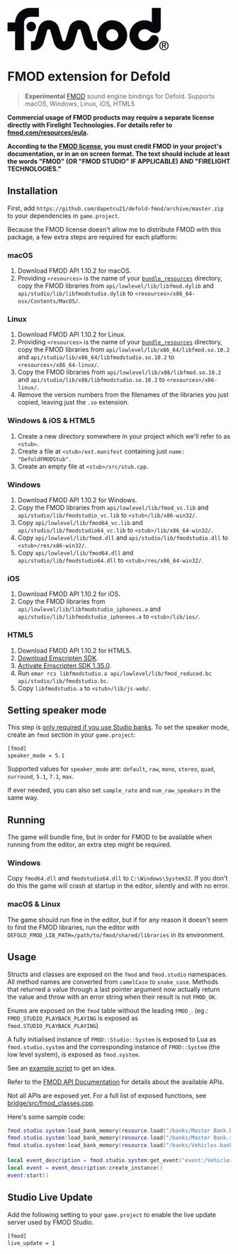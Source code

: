 ![fmod](./docs/fmod_logo.png)

# FMOD extension for Defold

> **Experimental** [FMOD] sound engine bindings for Defold. Supports macOS, Windows, Linux, iOS, HTML5

**Commercial usage of FMOD products may require a separate license directly with
Firelight Technologies. For details refer to [fmod.com/resources/eula][fmod-license].**

**According to the [FMOD license][fmod-license], you must credit FMOD in your
project's documentation, or in an on screen format. The text should include at
least the words "FMOD" (OR "FMOD STUDIO" IF APPLICABLE) AND "FIRELIGHT TECHNOLOGIES."**

[fmod-license]: https://fmod.com/resources/eula

## Installation

First, add `https://github.com/dapetcu21/defold-fmod/archive/master.zip` to
your dependencies in `game.project`.

Because the FMOD license doesn't allow me to distribute FMOD with this package,
a few extra steps are required for each platform:

### macOS

1. Download FMOD API 1.10.2 for macOS.
2. Providing `<resources>` is the name of your [`bundle_resources`][bundle_resources]
  directory, copy the FMOD libraries from `api/lowlevel/lib/libfmod.dylib` and
  `api/studio/lib/libfmodstudio.dylib` to `<resources>/x86_64-osx/Contents/MacOS/`.

### Linux

1. Download FMOD API 1.10.2 for Linux.
2. Providing `<resources>` is the name of your [`bundle_resources`][bundle_resources]
  directory, copy the FMOD libraries from `api/lowlevel/lib/x86_64/libfmod.so.10.2` and
  `api/studio/lib/x86_64/libfmodstudio.so.10.2` to `<resources>/x86_64-linux/`.
3. Copy the FMOD libraries from `api/lowlevel/lib/x86/libfmod.so.10.2` and
  `api/studio/lib/x86/libfmodstudio.so.10.2` to `<resources>/x86-linux/`.
4. Remove the version numbers from the filenames of the libraries you just copied,
  leaving just the `.so` extension.

### Windows & iOS & HTML5

1. Create a new directory somewhere in your project which we'll refer to as `<stub>`.
2. Create a file at `<stub>/ext.manifest` containing just `name: "DefoldFMODStub"`.
3. Create an empty file at `<stub>/src/stub.cpp`.

### Windows

1. Download FMOD API 1.10.2 for Windows.
2. Copy the FMOD libraries from `api/lowlevel/lib/fmod_vc.lib` and
  `api/studio/lib/fmodstudio_vc.lib` to `<stub>/lib/x86-win32/`.
3. Copy `api/lowlevel/lib/fmod64_vc.lib` and `api/studio/lib/fmodstudio64_vc.lib`
  to `<stub>/lib/x86_64-win32/`.
4. Copy `api/lowlevel/lib/fmod.dll` and `api/studio/lib/fmodstudio.dll`
  to `<stub>/res/x86-win32/`.
5. Copy `api/lowlevel/lib/fmod64.dll` and `api/studio/lib/fmodstudio64.dll`
  to `<stub>/res/x86_64-win32/`.

### iOS

1. Download FMOD API 1.10.2 for iOS.
2. Copy the FMOD libraries from `api/lowlevel/lib/libfmodstudio_iphoneos.a` and
  `api/studio/lib/libfmodstudio_iphoneos.a` to `<stub>/lib/ios/`.

### HTML5

1. Download FMOD API 1.10.2 for HTML5.
2. [Download Emscripten SDK](https://kripken.github.io/emscripten-site/docs/getting_started/downloads.html).
3. [Activate Emscripten SDK 1.35.0](https://kripken.github.io/emscripten-site/docs/tools_reference/emsdk.html#emsdk-install-old-tools).
4. Run `emar rcs libfmodstudio.a api/lowlevel/lib/fmod_reduced.bc api/studio/lib/fmodstudio.bc`.
5. Copy `libfmodstudio.a` to `<stub>/lib/js-web/`.

## Setting speaker mode

This step is [only required if you use Studio banks][set_software_format].
To set the speaker mode, create an `fmod` section in your `game.project`:

```
[fmod]
speaker_mode = 5.1
```

Supported values for `speaker_mode` are: `default`, `raw`, `mono`, `stereo`,
`quad`, `surround`, `5.1`, `7.1`, `max`.

If ever needed, you can also set `sample_rate` and `num_raw_speakers` in the same way.

## Running

The game will bundle fine, but in order for FMOD to be available when running
from the editor, an extra step might be required.

### Windows

Copy `fmod64.dll` and `fmodstudio64.dll` to `C:\Windows\System32`. If you don't
do this the game will crash at startup in the editor, silently and with no error.

### macOS & Linux

The game should run fine in the editor, but if for any reason it doesn't seem
to find the FMOD libraries, run the editor with `DEFOLD_FMOD_LIB_PATH=/path/to/fmod/shared/libraries`
in its environment.

## Usage

Structs and classes are exposed on the `fmod` and `fmod.studio` namespaces. All
method names are converted from `camelCase` to `snake_case`. Methods that
returned a value through a last pointer argument now actually return the value and
throw with an error string when their result is not `FMOD_OK`.

Enums are exposed on the `fmod` table without the leading `FMOD_`. (eg.: `FMOD_STUDIO_PLAYBACK_PLAYING` is exposed as `fmod.STUDIO_PLAYBACK_PLAYING`)

A fully initialised instance of `FMOD::Studio::System` is exposed to Lua as `fmod.studio.system` and the corresponding instance of `FMOD::System` (the low level system), is exposed as `fmod.system`.

See an [example script][example] to get an idea.

Refer to the [FMOD API Documentation] for details about the available APIs.

Not all APIs are exposed yet. For a full list of exposed functions, see [bridge/src/fmod_classes.cpp](bridge/src/fmod_classes.cpp).

Here's some sample code:

```lua
fmod.studio.system:load_bank_memory(resource.load("/banks/Master Bank.bank"), fmod.STUDIO_LOAD_BANK_NORMAL)
fmod.studio.system:load_bank_memory(resource.load("/banks/Master Bank.strings.bank"), fmod.STUDIO_LOAD_BANK_NORMAL)
fmod.studio.system:load_bank_memory(resource.load("/banks/Vehicles.bank"), fmod.STUDIO_LOAD_BANK_NORMAL)

local event_description = fmod.studio.system:get_event("event:/Vehicles/Basic Engine")
local event = event_description:create_instance()
event:start()
```

## Studio Live Update

Add the following setting to your `game.project` to enable the live update server
used by FMOD Studio.

```
[fmod]
live_update = 1
```

[example]: ./main/main.script
[FMOD]: https://fmod.com
[FMOD API Documentation]: https://www.fmod.com/resources/documentation-api
[bundle_resources]: https://www.defold.com/manuals/project-settings/#_project
[set_software_format]: https://www.fmod.org/docs/content/generated/FMOD_System_SetSoftwareFormat.html
